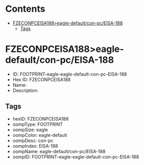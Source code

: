 



Contents
========

* [FZECONPCEISA188>eagle-default/con-pc/EISA-188](#fzeconpceisa188eagle-defaultcon-pceisa-188)
	* [Tags](#tags)

# FZECONPCEISA188>eagle-default/con-pc/EISA-188

- ID: FOOTPRINT-eagle-eagle-default-con-pc-EISA-188
- Hex ID: FZECONPCEISA188
- Name: 
- Description: 

## Tags

- hexID: FZECONPCEISA188
- oompType: FOOTPRINT
- oompSize: eagle
- oompColor: eagle-default
- oompDesc: con-pc
- oompIndex: EISA-188
- oompName: eagle-default/con-pc/EISA-188
- oompID: FOOTPRINT-eagle-eagle-default-con-pc-EISA-188
